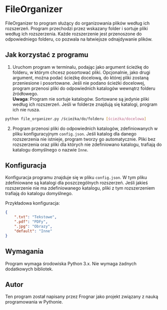 # FileOrganizer

FileOrganizer to program służący do organizowania plików według ich rozszerzeń.
Program przechodzi przez wskazany folder i sortuje pliki według ich rozszerzenia.
Każde rozszerzenie jest przenoszone do odpowiedniego folderu, co pozwala na łatwiejsze odnajdywanie plików.

## Jak korzystać z programu

1. Uruchom program w terminalu, podając jako argument ścieżkę do folderu, w którym chcesz posortować pliki.
Opcjonalnie, jako drugi argument, można podać ścieżkę docelową, do której pliki zostaną przeniesione i posortowane.
Jeśli nie podano ścieżki docelowej, program przenosi pliki do odpowiednich katalogów wewnątrz folderu źródłowego.  
**Uwaga**: Program nie sortuje katalogów. Sortowane są jedynie pliki według ich rozszerzeń. Jeśli w folderze znajdują się katalogi, program ich nie rusza.

```bash
python file_organizer.py /ścieżka/do/folderu [ścieżka/docelowa]
```

2. Program przenosi pliki do odpowiednich katalogów, zdefiniowanych w pliku konfiguracyjnym `config.json`. Jeśli katalog dla danego rozszerzenia nie istnieje, program tworzy go automatycznie. Pliki bez rozszerzenia oraz pliki dla których nie zdefiniowano katalogu, trafiają do katalogu domyślnego o nazwie `Inne`.

## Konfiguracja

Konfiguracja programu znajduje się w pliku `config.json`.
W tym pliku zdefiniowane są katalogi dla poszczególnych rozszerzeń.
Jeśli jakieś rozszerzenie nie ma zdefiniowanego katalogu, pliki z tym rozszerzeniem trafiają do katalogu domyślnego.

Przykładowa konfiguracja:

```json
{
    ".txt": "Tekstowe",
    ".pdf": "PDFy",
    ".jpg": "Obrazy",
    "default": "Inne"
}
```

## Wymagania
Program wymaga środowiska Python 3.x. Nie wymaga żadnych dodatkowych bibliotek.

## Autor
Ten program został napisany przez Frognar jako projekt związany z nauką programowania w Pythonie.
